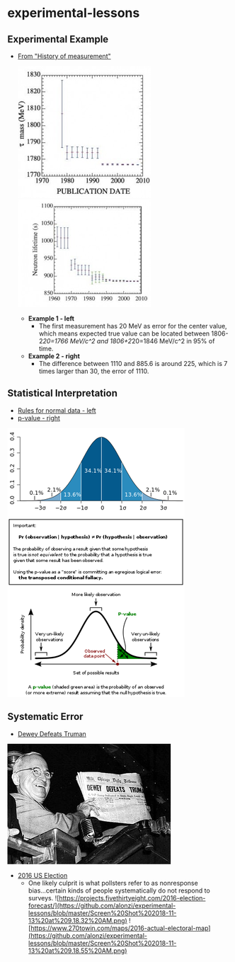 # experimental-lessons

## Experimental Example
* [From "History of measurement"](https://www.quantumdiaries.org/2009/06/08/history-of-measurement/)
  
    ![](https://github.com/alonzi/experimental-lessons/blob/master/tau-mass3-300x298.jpg) ![](https://github.com/alonzi/experimental-lessons/blob/master/neutron-lifetime-300x244.jpg)
    
  * **Example 1 - left** 
    * The first measurement has 20 MeV as error for the center value, which means expected true value can be located between 1806-2*20=1766 MeV/c^2 and 1806+2*20=1846 MeV/c^2 in 95% of time. 
  * **Example 2 - right** 
    * The difference between 1110 and 885.6 is around 225, which is 7 times larger than 30, the error of 1110.
    
    
    
## Statistical Interpretation
* [Rules for normal data - left](https://en.wikipedia.org/wiki/Standard_deviation#Rules_for_normally_distributed_data)
* [p-value - right](https://en.wikipedia.org/wiki/P-value#Definition_and_interpretation)

![](https://github.com/alonzi/experimental-lessons/blob/master/Standard_deviation_diagram.svg.png) ![](https://github.com/alonzi/experimental-lessons/blob/master/400px-P-value_in_statistical_significance_testing.svg.png)

## Systematic Error
* [Dewey Defeats Truman](https://en.wikipedia.org/wiki/Dewey_Defeats_Truman)

![](https://github.com/alonzi/experimental-lessons/blob/master/Deweytruman12.jpg)

* [2016 US Election](http://www.pewresearch.org/fact-tank/2016/11/09/why-2016-election-polls-missed-their-mark/)
  * One likely culprit is what pollsters refer to as nonresponse bias...certain kinds of people systematically do not respond to surveys.
![https://projects.fivethirtyeight.com/2016-election-forecast/](https://github.com/alonzi/experimental-lessons/blob/master/Screen%20Shot%202018-11-13%20at%209.18.32%20AM.png) ![https://www.270towin.com/maps/2016-actual-electoral-map](https://github.com/alonzi/experimental-lessons/blob/master/Screen%20Shot%202018-11-13%20at%209.18.55%20AM.png)
